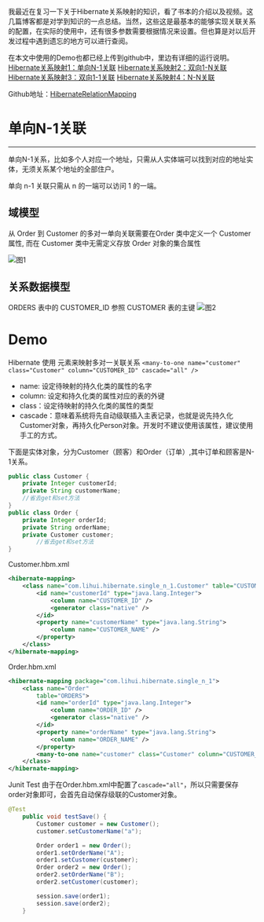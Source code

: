 我最近在复习一下关于Hibernate关系映射的知识，看了书本的介绍以及视频。这几篇博客都是对学到知识的一点总结。当然，这些这是最基本的能够实现关联关系的配置，在实际的使用中，还有很多参数需要根据情况来设置。但也算是对以后开发过程中遇到遗忘的地方可以进行查阅。

在本文中使用的Demo也都已经上传到github中，里边有详细的运行说明。
[Hibernate关系映射1：单向N-1关联](http://tracylihui.github.io/2015/07/07/Hibernate%E5%85%B3%E7%B3%BB%E6%98%A0%E5%B0%841%EF%BC%9A%E5%8D%95%E5%90%91N-1%E5%85%B3%E8%81%94/)
[Hibernate关系映射2：双向1-N关联](http://tracylihui.github.io/2015/07/07/Hibernate%E5%85%B3%E7%B3%BB%E6%98%A0%E5%B0%842%EF%BC%9A%E5%8F%8C%E5%90%911-N%E5%85%B3%E8%81%94/)
[Hibernate关系映射3：双向1-1关联](http://tracylihui.github.io/2015/07/07/Hibernate%E5%85%B3%E7%B3%BB%E6%98%A0%E5%B0%843%EF%BC%9A%E5%8F%8C%E5%90%911-1%E5%85%B3%E8%81%94/)
[Hibernate关系映射4：N-N关联](http://tracylihui.github.io/2015/07/08/Hibernate%E5%85%B3%E7%B3%BB%E6%98%A0%E5%B0%844%EF%BC%9AN-N%E5%85%B3%E8%81%94/)

Github地址：[HibernateRelationMapping](https://github.com/tracylihui/HibernateRelationMapping)
<!--more-->

# 单向N-1关联

---
单向N-1关系，比如多个人对应一个地址，只需从人实体端可以找到对应的地址实体，无须关系某个地址的全部住户。

单向 n-1 关联只需从 n 的一端可以访问 1 的一端。

## 域模型

从 Order 到 Customer 的多对一单向关联需要在Order 类中定义一个 Customer 属性, 而在 Customer 类中无需定义存放 Order 对象的集合属性

![图1](http://7xk5ao.com1.z0.glb.clouddn.com/mysql1.jpg)

## 关系数据模型

ORDERS 表中的 CUSTOMER_ID 参照 CUSTOMER 表的主键
![图2](http://7xk5ao.com1.z0.glb.clouddn.com/mysql2.jpg)

# Demo

Hibernate 使用 <many-to-one> 元素来映射多对一关联关系
`<many-to-one name="customer" class="Customer" column="CUSTOMER_ID" cascade="all" />`

- name: 设定待映射的持久化类的属性的名字
- column: 设定和持久化类的属性对应的表的外键
- class：设定待映射的持久化类的属性的类型
- cascade：意味着系统将先自动级联插入主表记录，也就是说先持久化Customer对象，再持久化Person对象。开发时不建议使用该属性，建议使用手工的方式。

下面是实体对象，分为Customer（顾客）和Order（订单）,其中订单和顾客是N-1关系。

```java
public class Customer {
	private Integer customerId;
	private String customerName;
	//省去get和set方法
}
public class Order {
	private Integer orderId;
	private String orderName;
	private Customer customer;
        //省去get和set方法
}
```

Customer.hbm.xml

```xml
<hibernate-mapping>
    <class name="com.lihui.hibernate.single_n_1.Customer" table="CUSTOMERS">
        <id name="customerId" type="java.lang.Integer">
            <column name="CUSTOMER_ID" />
            <generator class="native" />
        </id>
        <property name="customerName" type="java.lang.String">
            <column name="CUSTOMER_NAME" />
        </property>
    </class>
</hibernate-mapping>
```

Order.hbm.xml

```xml
<hibernate-mapping package="com.lihui.hibernate.single_n_1">
	<class name="Order"
		table="ORDERS">
		<id name="orderId" type="java.lang.Integer">
			<column name="ORDER_ID" />
			<generator class="native" />
		</id>
		<property name="orderName" type="java.lang.String">
			<column name="ORDER_NAME" />
		</property>
		<many-to-one name="customer" class="Customer" column="CUSTOMER_ID" cascade="all" />
	</class>
</hibernate-mapping>
```

Junit Test
由于在Order.hbm.xml中配置了`cascade="all"`，所以只需要保存order对象即可，会首先自动保存级联的Customer对象。

```java
@Test
	public void testSave() {
		Customer customer = new Customer();
		customer.setCustomerName("a");

		Order order1 = new Order();
		order1.setOrderName("A");
		order1.setCustomer(customer);
		Order order2 = new Order();
		order2.setOrderName("B");
		order2.setCustomer(customer);

		session.save(order1);
		session.save(order2);
	}
```
